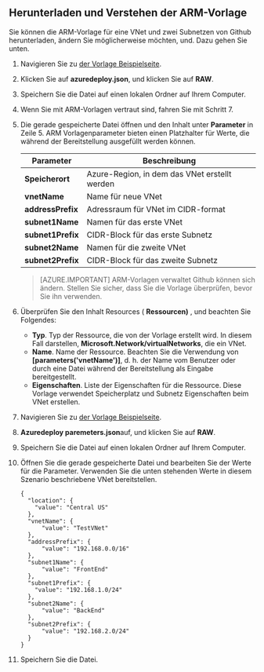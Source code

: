 ## <a name="download-and-understand-the-arm-template"></a>Herunterladen und Verstehen der ARM-Vorlage

Sie können die ARM-Vorlage für eine VNet und zwei Subnetzen von Github herunterladen, ändern Sie möglicherweise möchten, und. Dazu gehen Sie unten.

1. Navigieren Sie zu [der Vorlage Beispielseite](https://github.com/Azure/azure-quickstart-templates/tree/master/101-vnet-two-subnets).
2. Klicken Sie auf **azuredeploy.json**, und klicken Sie auf **RAW**.
3. Speichern Sie die Datei auf einen lokalen Ordner auf Ihrem Computer.
4. Wenn Sie mit ARM-Vorlagen vertraut sind, fahren Sie mit Schritt 7.
5. Die gerade gespeicherte Datei öffnen und den Inhalt unter **Parameter** in Zeile 5. ARM Vorlagenparameter bieten einen Platzhalter für Werte, die während der Bereitstellung ausgefüllt werden können.

    | Parameter | Beschreibung |
    |---|---|
    | **Speicherort** | Azure-Region, in dem das VNet erstellt werden |
    | **vnetName** | Name für neue VNet |
    | **addressPrefix** | Adressraum für VNet im CIDR-format |
    | **subnet1Name** | Namen für das erste VNet |
    | **subnet1Prefix** | CIDR-Block für das erste Subnetz |
    | **subnet2Name** | Namen für die zweite VNet |
    | **subnet2Prefix** | CIDR-Block für das zweite Subnetz |

    >[AZURE.IMPORTANT] ARM-Vorlagen verwaltet Github können sich ändern. Stellen Sie sicher, dass Sie die Vorlage überprüfen, bevor Sie ihn verwenden.
    
6. Überprüfen Sie den Inhalt Resources ( **Ressourcen)** , und beachten Sie Folgendes:

    - **Typ**. Typ der Ressource, die von der Vorlage erstellt wird. In diesem Fall darstellen, **Microsoft.Network/virtualNetworks**, die ein VNet.
    - **Name**. Name der Ressource. Beachten Sie die Verwendung von **[parameters('vnetName')]**, d. h. der Name vom Benutzer oder durch eine Datei während der Bereitstellung als Eingabe bereitgestellt.
    - **Eigenschaften**. Liste der Eigenschaften für die Ressource. Diese Vorlage verwendet Speicherplatz und Subnetz Eigenschaften beim VNet erstellen.

7. Navigieren Sie zu [der Vorlage Beispielseite](https://github.com/Azure/azure-quickstart-templates/tree/master/101-vnet-two-subnets).
8. **Azuredeploy paremeters.json**auf, und klicken Sie auf **RAW**.
9. Speichern Sie die Datei auf einen lokalen Ordner auf Ihrem Computer.
10. Öffnen Sie die gerade gespeicherte Datei und bearbeiten Sie der Werte für die Parameter. Verwenden Sie die unten stehenden Werte in diesem Szenario beschriebene VNet bereitstellen.

        {
          "location": {
            "value": "Central US"
          },
          "vnetName": {
              "value": "TestVNet"
          },
          "addressPrefix": {
              "value": "192.168.0.0/16"
          },
          "subnet1Name": {
              "value": "FrontEnd"
          },
          "subnet1Prefix": {
            "value": "192.168.1.0/24"
          },
          "subnet2Name": {
              "value": "BackEnd"
          },
          "subnet2Prefix": {
              "value": "192.168.2.0/24"
          }
        }

11. Speichern Sie die Datei.
  